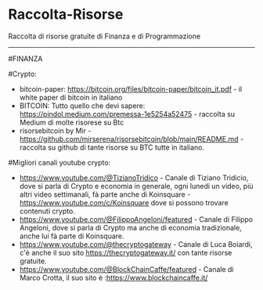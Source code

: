 # Raccolta-Risorse
Raccolta di risorse gratuite di Finanza e di Programmazione

-------------------------------------------------------------------------------------------------------------------------------------------------------------------------


#FINANZA 

#Crypto:
- bitcoin-paper: https://bitcoin.org/files/bitcoin-paper/bitcoin_it.pdf - il white paper di bitcoin in italiano
- BITCOIN: Tutto quello che devi sapere: https://pindol.medium.com/premessa-1e5254a52475 - raccolta su Medium di molte risorese su Btc
- risorsebitcoin by Mir - https://github.com/mirserena/risorsebitcoin/blob/main/README.md - raccolta su github di tante risorse su BTC tutte in italiano.

#Migliori canali youtube crypto:
- https://www.youtube.com/@TizianoTridico   - Canale di Tiziano Tridicio, dove si parla di Crypto e economia in generale, ogni lunedi un video, più altri video settimanali, fà parte anche di Koinsquare - https://www.youtube.com/c/Koinsquare dove si possono trovare contenuti crypto.
- https://www.youtube.com/@FilippoAngeloni/featured - Canale di Filippo Angeloni, dove si parla di Crypto ma anche di economia tradizionale, anche lui fà parte di Koinsquare.
- https://www.youtube.com/@thecryptogateway - Canale di Luca Boiardi, c'è anche il suo sito https://thecryptogateway.it/ con tante risorse gratuite.
- https://www.youtube.com/@BlockChainCaffe/featured - Canale di Marco Crotta, il suo sito è :https://www.blockchaincaffe.it/
